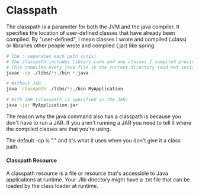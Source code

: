 # Classpath

The classpath is a parameter for both the JVM and the java compiler. 
It specifies the location of user-defined classes that have already been compiled. 
By "user-defined", I mean classes I wrote and compiled (.class) or libraries other people wrote and compiled (.jar) like spring.

```bash
# The : separates each path (unix)
# The classpath includes library code and any classes I compiled previously (bin)
# This compiles every java file in the current directory (and not inside nested dirs)
javac -cp ./libs/*:./bin *.java

# Without JAR
java -classpath ./libs/*:./bin MyApplication

# With JAR (classpath is specified in the JAR)
java -jar MyApplication.jar
```

The reason why the java command also has a classpath is because you don't have to run a JAR.
If you aren't running a JAR you need to tell it where the compiled classes are that you're using.

The default -cp is "." and it's what it uses when you don't give it a class path.

#### Classpath Resource

A classpath resource is a file or resource that's accessible to Java applications at runtime.
Your ./lib directory might have a .txt file that can be loaded by the class loader at runtime.
